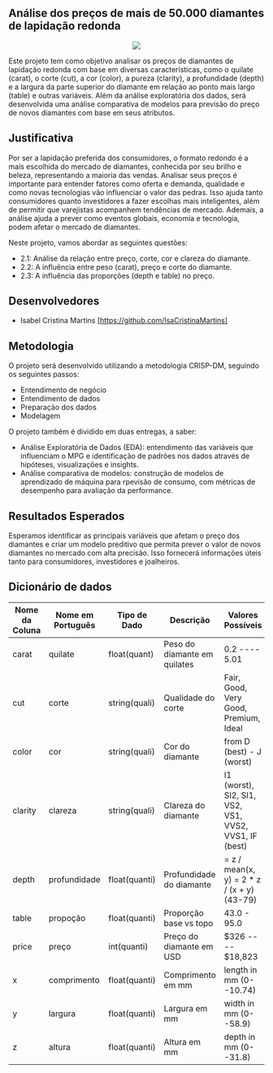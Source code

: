 ## Análise dos preços de mais de 50.000 diamantes de lapidação redonda

<p align="center">
  <img src="https://usagif.com/wp-content/uploads/snow-white-56.gif" alt=" " />
</p>

Este projeto tem como objetivo analisar os preços de diamantes de lapidação redonda com base em diversas características, como o quilate (carat), o corte (cut), a cor (color), a pureza (clarity), a profundidade (depth) e a largura da parte superior do diamante em relação ao ponto mais largo (table) e outras variáveis. Além da análise exploratória dos dados, será desenvolvida uma análise comparativa de modelos para previsão do preço de novos diamantes com base em seus atributos.

## Justificativa

Por ser a lapidação preferida dos consumidores, o formato redondo é a mais escolhida do mercado de diamantes, conhecida por seu brilho e beleza, representando a maioria das vendas. Analisar seus preços é importante para entender fatores como oferta e demanda, qualidade e como novas tecnologias vão influenciar o valor das pedras. Isso ajuda tanto consumidores quanto investidores a fazer escolhas mais inteligentes, além de permitir que varejistas acompanhem tendências de mercado. Ademais, a análise ajuda a prever como eventos globais, economia e tecnologia, podem afetar o mercado de diamantes.

Neste projeto, vamos abordar as seguintes questões:

<div align=" ">

- 2.1: Análise da relação entre preço, corte, cor e clareza do diamante.
- 2.2: A influência entre peso (carat), preço e corte do diamante.
- 2.3: A influência das proporções (depth e table) no preço.


</div>

## Desenvolvedores

- Isabel Cristina Martins [https://github.com/IsaCristinaMartins]

## Metodologia

O projeto será desenvolvido utilizando a metodologia CRISP-DM, seguindo os seguintes passos:

<div align = " ">

- Entendimento de negócio
- Entendimento de dados
- Preparação dos dados
- Modelagem

</div>

O projeto também é dividido em duas entregas, a saber:

<div align = " ">

- Análise Exploratória de Dados (EDA): entendimento das variáveis que influenciam o MPG e identificação de padrões nos dados através de hipóteses, visualizações e insights.
- Análise comparativa de modelos: construção de modelos de aprendizado de máquina para rpevisão de consumo, com métricas de desempenho para avaliação da performance.

</div>

## Resultados Esperados

Esperamos identificar as principais variáveis que afetam o preço dos diamantes e criar um modelo preditivo que permita prever o valor de novos diamantes no mercado com alta precisão. Isso fornecerá informações úteis tanto para consumidores, investidores e joalheiros.

## Dicionário de dados

| Nome da Coluna | Nome em Português | Tipo de Dado  | Descrição                    | Valores Possíveis                                     |
| -------------- | ----------------- | ------------- | ---------------------------- | ----------------------------------------------------- |
| carat          | quilate           | float(quant)  | Peso do diamante em quilates | 0.2 ---- 5.01                                         |
| cut            | corte             | string(quali) | Qualidade do corte           | Fair, Good, Very Good, Premium, Ideal                 |
| color          | cor               | string(quali) | Cor do diamante              | from D (best) - J (worst)                             |
| clarity        | clareza           | string(quali) | Clareza do diamante          | I1 (worst), SI2, SI1, VS2, VS1, VVS2, VVS1, IF (best) |
| depth          | profundidade      | float(quanti) | Profundidade do diamante     | = z / mean(x, y) = 2 \* z / (x + y)(43-79)            |
| table          | propoção          | float(quanti) | Proporção base vs topo       | 43.0 - 95.0                                           |
| price          | preço             | int(quanti)   | Preço do diamante em USD     | $326 ---- $18,823                                     |
| x              | comprimento       | float(quanti) | Comprimento em mm            | length in mm (0--10.74)                               |
| y              | largura           | float(quanti) | Largura em mm                | width in mm (0--58.9)                                 |
| z              | altura            | float(quanti) | Altura em mm                 | depth in mm (0--31.8)                                 |
